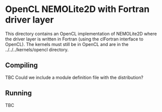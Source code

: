 # OpenCL NEMOLite2D with Fortran driver layer #

This directory contains an OpenCL implementation of NEMOLite2D where
the driver layer is written in Fortran (using the clFortran interface
to OpenCL). The kernels must still be in OpenCL and are in the
../../../kernels/opencl directory.

## Compiling ##

TBC
Could we include a module definition file with the distribution?

## Running ##

TBC
